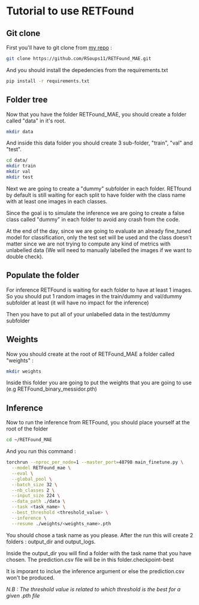 # Tutorial to use RETFound

## Git clone 

First you'll have to git clone from [my repo](https://github.com/RSoups11/RETFound_MAE)
 : 

```bash
git clone https://github.com/RSoups11/RETFound_MAE.git
```

And you should install the depedencies from the requirements.txt

```bash
pip install -r requirements.txt
```


## Folder tree

Now that you have the folder RETFound_MAE, you should create a folder called "data" in it's root.

```bash
mkdir data
```

And inside this data folder you should create 3 sub-folder, "train", "val" and "test".

```bash
cd data/
mkdir train
mkdir val
mkdir test
```

Next we are going to create a "dummy" subfolder in each folder. RETfound by default is still waiting for each split to have folder with the class name with at least one images in each classes. 

Since the goal is to simulate the inference we are going to create a false class called "dummy" in each folder to avoid any crash from the code.

At the end of the day, since we are going to evaluate an already fine_tuned model for classification, only the test set will be used and the class doesn't matter since we are not trying to compute any kind of metrics with unlabelled data (We will need to manually labelled the images if we want to double check). 

## Populate the folder

For inference RETFound is waiting for each folder to have at least 1 images. So you should put 1 random images in the train/dummy and val/dummy subfolder at least (it will have no impact for the inference)

Then you have to put all of your unlabelled data in the test/dummy subfolder

## Weights 

Now you should create at the root of RETFound_MAE a folder called "weights" :

```bash
mkdir weights
```

Inside this folder you are going to put the weights that you are going to use (e.g RETFound_binary_messidor.pth)

## Inference

Now to run the inference from RETFound, you should place yourself at the root of the folder 

```bash
cd ~/RETFound_MAE
```

And you run this command : 

```bash
torchrun --nproc_per_node=1 --master_port=48798 main_finetune.py \
  --model RETFound_mae \
  --eval \
  --global_pool \
  --batch_size 32 \
  --nb_classes 2 \
  --input_size 224 \
  --data_path ./data \
  --task <task_name> \
  --best_threshold <threshold_value> \
  --inference \
  --resume ./weights/<weights_name>.pth
```

You should chose a task name as you please. After the run this will create 2 folders : output_dir and output_logs. 

Inside the output_dir you will find a folder with the task name that you have chosen. The prediction.csv file will be in this folder.checkpoint-best

It is imporant to inclue the inference argument or else the prediction.csv won't be produced.

_N.B : The threshold value is related to which threshold is the best for a given .pth file_